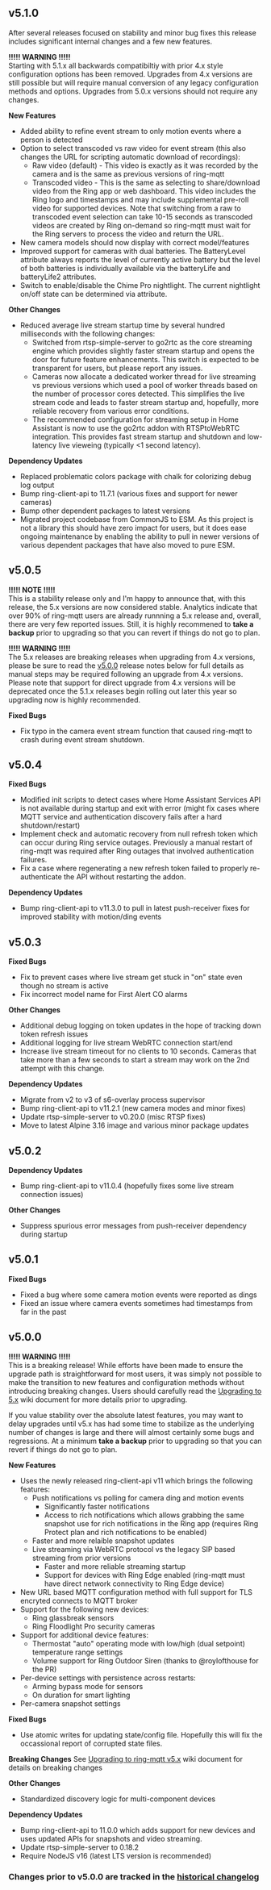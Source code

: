 ## v5.1.0
After several releases focused on stability and minor bug fixes this release includes significant internal changes and a few new features.

**!!!!! WARNING !!!!!**  
Starting with 5.1.x all backwards compatibiltiy with prior 4.x style configuration options has been removed.  Upgrades from 4.x versions are still possible but will require manual conversion of any legacy configuration methods and options.  Upgrades from 5.0.x versions should not require any changes.

**New Features**  
- Added ability to refine event stream to only motion events where a person is detected
- Option to select transcoded vs raw video for event stream (this also changes the URL for scripting automatic download of recordings):
  - Raw video (default) - This video is exactly as it was recorded by the camera and is the same as previous versions of ring-mqtt
  - Transcoded video - This is the same as selecting to share/download video from the Ring app or web dashboard.  This video includes the Ring logo and timestamps and may include supplemental pre-roll video for supported devices.  Note that switching from a raw to transcoded event selection can take 10-15 seconds as transcoded videos are created by Ring on-demand so ring-mqtt must wait for the Ring servers to process the video and return the URL.
- New camera models should now display with correct model/features
- Improved support for cameras with dual batteries.  The BatteryLevel attribute always reports the level of currently active battery but the level of both batteries is individually available via the batteryLife and batteryLife2 attributes.
- Switch to enable/disable the Chime Pro nightlight.  The current nightlight on/off state can be determined via attribute.

**Other Changes**  
- Reduced average live stream startup time by several hundred milliseconds with the following changes:
  - Switched from rtsp-simple-server to go2rtc as the core streaming engine which provides slightly faster stream startup and opens the door for future feature enhancements.  This switch is expected to be transparent for users, but please report any issues.
  - Cameras now allocate a dedicated worker thread for live streaming vs previous versions which used a pool of worker threads based on the number of processor cores detected.  This simplifies the live stream code and leads to faster stream startup and, hopefully, more reliable recovery from various error conditions.
  - The recommended configuration for streaming setup in Home Assistant is now to use the go2rtc addon with RTSPtoWebRTC integration.  This provides fast stream startup and shutdown and low-latency live vieweing (typically <1 second latency).

**Dependency Updates**  
- Replaced problematic colors package with chalk for colorizing debug log output
- Bump ring-client-api to 11.7.1 (various fixes and support for newer cameras)
- Bump other dependent packages to latest versions
- Migrated project codebase from CommonJS to ESM.  As this project is not a library this should have zero impact for users, but it does ease ongoing maintenance by enabling the ability to pull in newer versions of various dependent packages that have also moved to pure ESM.

## v5.0.5
**!!!!! NOTE !!!!!**  
This is a stability release only and I'm happy to announce that, with this release, the 5.x versions are now considered stable.  Analytics indicate that over 90% of ring-mqtt users are already runnning a 5.x release and, overall, there are very few reported issues.  Still, it is highly recommened to **take a backup** prior to upgrading so that you can revert if things do not go to plan.  

**!!!!! WARNING !!!!!**  
The 5.x releases are breaking releases when upgrading from 4.x versions, please be sure to read the [v5.0.0](#v500) release notes below for full details as manual steps may be required following an upgrade from 4.x versions.  Please note that support for direct upgrade from 4.x versions will be deprecated once the 5.1.x releases begin rolling out later this year so upgrading now is highly recommended.

**Fixed Bugs**
- Fix typo in the camera event stream function that caused ring-mqtt to crash during event stream shutdown.

## v5.0.4
**Fixed Bugs**
- Modified init scripts to detect cases where Home Assistant Services API is not available during startup and exit with error (might fix cases where MQTT service and authentication discovery fails after a hard shutdown/restart)
- Implement check and automatic recovery from null refresh token which can occur during Ring service outages.  Previously a manual restart of ring-mqtt was required after Ring outages that involved authentication failures.
- Fix a case where regenerating a new refresh token failed to properly re-authenticate the API without restarting the addon.

**Dependency Updates**
- Bump ring-client-api to v11.3.0 to pull in latest push-receiver fixes for improved stability with motion/ding events

## v5.0.3
**Fixed Bugs**
- Fix to prevent cases where live stream get stuck in "on" state even though no stream is active
- Fix incorrect model name for First Alert CO alarms

**Other Changes**
- Additional debug logging on token updates in the hope of tracking down token refresh issues
- Additional logging for live stream WebRTC connection start/end
- Increase live stream timeout for no clients to 10 seconds.  Cameras that take more than a few seconds to start a stream may work on the 2nd attempt with this change.

**Dependency Updates**
- Migrate from v2 to v3 of s6-overlay process supervisor
- Bump ring-client-api to v11.2.1 (new camera modes and minor fixes)
- Update rtsp-simple-server to v0.20.0 (misc RTSP fixes)
- Move to latest Alpine 3.16 image and various minor package updates

## v5.0.2
**Dependency Updates**
- Bump ring-client-api to v11.0.4 (hopefully fixes some live stream connection issues)

**Other Changes**
- Suppress spurious error messages from push-receiver dependency during startup

## v5.0.1
**Fixed Bugs**
- Fixed a bug where some camera motion events were reported as dings
- Fixed an issue where camera events sometimes had timestamps from far in the past

## v5.0.0
**!!!!! WARNING !!!!!**\
This is a breaking release!  While efforts have been made to ensure the upgrade path is straightforward for most users, it was simply not possible to make the transition to new features and configuration methods without introducing breaking changes.  Users should carefully read the [Upgrading to 5.x](https://github.com/tsightler/ring-mqtt/wiki/Upgrading-to-v5.x) wiki document for more details prior to upgrading.

If you value stability over the absolute latest features, you may want to delay upgrades until v5.x has had some time to stabilize as the underlying number of changes is large and there will almost certainly some bugs and regressions.  At a minimum **take a backup** prior to upgrading so that you can revert if things do not go to plan.

**New Features**
- Uses the newly released ring-client-api v11 which brings the following features:
  - Push notifications vs polling for camera ding and motion events
    - Significantly faster notifications
    - Access to rich notifications which allows grabbing the same snapshot use for rich notifications in the Ring app (requires Ring Protect plan and rich notifications to be enabled)
  - Faster and more relaible snapshot updates
  - Live streaming via WebRTC protocol vs the legacy SIP based streaming from prior versions
    - Faster and more reliable streaming startup
    - Support for devices with Ring Edge enabled (ring-mqtt must have direct network connectivity to Ring Edge device)
- New URL based MQTT configuration method with full support for TLS encryted connects to MQTT broker
- Support for the following new devices:
  - Ring glassbreak sensors
  - Ring Floodlight Pro security cameras
- Support for additional device features:
  - Thermostat "auto" operating mode with low/high (dual setpoint) temperature range settings
  - Volume support for Ring Outdoor Siren (thanks to @roylofthouse for the PR)
- Per-device settings with persistence across restarts:
  - Arming bypass mode for sensors
  - On duration for smart lighting
- Per-camera snapshot settings

**Fixed Bugs**
- Use atomic writes for updating state/config file.  Hopefully this will fix the occassional report of corrupted state files.

**Breaking Changes**
See [Upgrading to ring-mqtt v5.x](https://github.com/tsightler/ring-mqtt/wiki/Upgrading-to-v5.x) wiki document for details on breaking changes

**Other Changes**
- Standardized discovery logic for multi-component devices

**Dependency Updates**
- Bump ring-client-api to 11.0.0 which adds support for new devices and uses updated APIs for snapshots and video streaming.
- Update rtsp-simple-server to 0.18.2
- Require NodeJS v16 (latest LTS version is recommended)

### Changes prior to v5.0.0 are tracked in the [historical changelog](https://github.com/tsightler/ring-mqtt/blob/main/docs/CHANGELOG-HIST.md)
